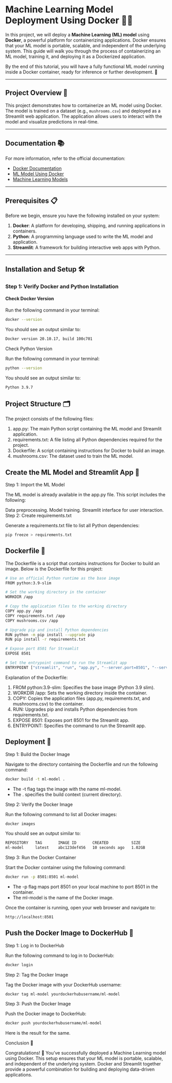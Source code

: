 # Machine Learning Model Deployment Using Docker 🐳🤖

In this project, we will deploy a **Machine Learning (ML) model** using **Docker**, a powerful platform for containerizing applications. Docker ensures that your ML model is portable, scalable, and independent of the underlying system. This guide will walk you through the process of containerizing an ML model, training it, and deploying it as a Dockerized application.

By the end of this tutorial, you will have a fully functional ML model running inside a Docker container, ready for inference or further development. 🚀

---

## Project Overview 📖

This project demonstrates how to containerize an ML model using Docker. The model is trained on a dataset (e.g., `mushrooms.csv`) and deployed as a Streamlit web application. The application allows users to interact with the model and visualize predictions in real-time.

---

## Documentation 📚

For more information, refer to the official documentation:

- [Docker Documentation](https://docs.docker.com/)
- [ML Model Using Docker](https://www.geeksforgeeks.org/how-to-use-docker-for-machine-learning/)
- [Machine Learning Models](https://www.geeksforgeeks.org/machine-learning-models/)

---

## Prerequisites 📋

Before we begin, ensure you have the following installed on your system:

1. **Docker**: A platform for developing, shipping, and running applications in containers.
2. **Python**: A programming language used to write the ML model and application.
3. **Streamlit**: A framework for building interactive web apps with Python.

---

## Installation and Setup 🛠️

### Step 1: Verify Docker and Python Installation

#### Check Docker Version
Run the following command in your terminal:
```bash
docker --version
```

You should see an output similar to:

```bash
Docker version 20.10.17, build 100c701
```

Check Python Version

Run the following command in your terminal:

```bash
python --version
```

You should see an output similar to:

```bash
Python 3.9.7
```

## Project Structure 🗂️

The project consists of the following files:

1. app.py: The main Python script containing the ML model and Streamlit application.
2. requirements.txt: A file listing all Python dependencies required for the project.
3. Dockerfile: A script containing instructions for Docker to build an image.
4. mushrooms.csv: The dataset used to train the ML model.

## Create the ML Model and Streamlit App 🐍

Step 1: Import the ML Model

The ML model is already available in the app.py file. This script includes the following:

Data preprocessing.
Model training.
Streamlit interface for user interaction.
Step 2: Create requirements.txt

Generate a requirements.txt file to list all Python dependencies:

```bash
pip freeze > requirements.txt
```
## Dockerfile 📄

The Dockerfile is a script that contains instructions for Docker to build an image. Below is the Dockerfile for this project:


```bash
# Use an official Python runtime as the base image
FROM python:3.9-slim

# Set the working directory in the container
WORKDIR /app

# Copy the application files to the working directory
COPY app.py /app
COPY requirements.txt /app
COPY mushrooms.csv /app

# Upgrade pip and install Python dependencies
RUN python -m pip install --upgrade pip
RUN pip install -r requirements.txt

# Expose port 8501 for Streamlit
EXPOSE 8501

# Set the entrypoint command to run the Streamlit app
ENTRYPOINT ["streamlit", "run", "app.py", "--server.port=8501", "--server.address=0.0.0.0"]
```

Explanation of the Dockerfile:

1. FROM python:3.9-slim: Specifies the base image (Python 3.9 slim).
2. WORKDIR /app: Sets the working directory inside the container.
3. COPY: Copies the application files (app.py, requirements.txt, and mushrooms.csv) to the container.
4. RUN: Upgrades pip and installs Python dependencies from requirements.txt.
5. EXPOSE 8501: Exposes port 8501 for the Streamlit app.
6. ENTRYPOINT: Specifies the command to run the Streamlit app.

## Deployment 🚀
Step 1: Build the Docker Image

Navigate to the directory containing the Dockerfile and run the following command:

```bash
docker build -t ml-model .
```

* The -t flag tags the image with the name ml-model.
* The . specifies the build context (current directory).


Step 2: Verify the Docker Image

Run the following command to list all Docker images:

```bash
docker images
```

You should see an output similar to:

```bash
REPOSITORY   TAG       IMAGE ID       CREATED          SIZE
ml-model     latest    abc123def456   10 seconds ago   1.02GB
```

Step 3: Run the Docker Container

Start the Docker container using the following command:

```bash
docker run -p 8501:8501 ml-model
```
* The -p flag maps port 8501 on your local machine to port 8501 in the container.
* The ml-model is the name of the Docker image.

Once the container is running, open your web browser and navigate to:

```bash
http://localhost:8501
```

## Push the Docker Image to DockerHub 🐋

Step 1: Log in to DockerHub

Run the following command to log in to DockerHub:

```bash
docker login
```

Step 2: Tag the Docker Image

Tag the Docker image with your DockerHub username:

```bash
docker tag ml-model yourdockerhubusername/ml-model
```

Step 3: Push the Docker Image

Push the Docker image to DockerHub:

```bash
docker push yourdockerhubusername/ml-model
```
Here is the result for the same. 

Conclusion 🎉

Congratulations! 🎉 You’ve successfully deployed a Machine Learning model using Docker. This setup ensures that your ML model is portable, scalable, and independent of the underlying system. Docker and Streamlit together provide a powerful combination for building and deploying data-driven applications.
